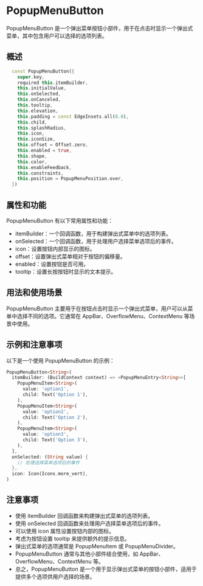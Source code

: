 # PopupMenuButton

PopupMenuButton 是一个弹出菜单按钮小部件，用于在点击时显示一个弹出式菜单，其中包含用户可以选择的选项列表。

## 概述

```dart
  const PopupMenuButton({
    super.key,
    required this.itemBuilder,
    this.initialValue,
    this.onSelected,
    this.onCanceled,
    this.tooltip,
    this.elevation,
    this.padding = const EdgeInsets.all(8.0),
    this.child,
    this.splashRadius,
    this.icon,
    this.iconSize,
    this.offset = Offset.zero,
    this.enabled = true,
    this.shape,
    this.color,
    this.enableFeedback,
    this.constraints,
    this.position = PopupMenuPosition.over,
  })
```

## 属性和功能

PopupMenuButton 有以下常用属性和功能：

- itemBuilder：一个回调函数，用于构建弹出式菜单中的选项列表。
- onSelected：一个回调函数，用于处理用户选择菜单选项后的事件。
- icon：设置按钮内部显示的图标。
- offset：设置弹出式菜单相对于按钮的偏移量。
- enabled：设置按钮是否可用。
- tooltip：设置长按按钮时显示的文本提示。

## 用法和使用场景

PopupMenuButton 主要用于在按钮点击时显示一个弹出式菜单，用户可以从菜单中选择不同的选项。它通常在 AppBar、OverflowMenu、ContextMenu 等场景中使用。

## 示例和注意事项

以下是一个使用 PopupMenuButton 的示例：

```dart
PopupMenuButton<String>(
  itemBuilder: (BuildContext context) => <PopupMenuEntry<String>>[
    PopupMenuItem<String>(
      value: 'option1',
      child: Text('Option 1'),
    ),
    PopupMenuItem<String>(
      value: 'option2',
      child: Text('Option 2'),
    ),
    PopupMenuItem<String>(
      value: 'option3',
      child: Text('Option 3'),
    ),
  ],
  onSelected: (String value) {
    // 处理选择菜单选项后的事件
  },
  icon: Icon(Icons.more_vert),
)
```

## 注意事项

- 使用 itemBuilder 回调函数来构建弹出式菜单的选项列表。
- 使用 onSelected 回调函数来处理用户选择菜单选项后的事件。
- 可以使用 icon 属性设置按钮内部的图标。
- 考虑为按钮设置 tooltip 来提供额外的提示信息。
- 弹出式菜单的选项通常是 PopupMenuItem 或 PopupMenuDivider。
- PopupMenuButton 通常与其他小部件结合使用，如 AppBar、OverflowMenu、ContextMenu 等。
- 总之，PopupMenuButton 是一个用于显示弹出式菜单的按钮小部件，适用于提供多个选项供用户选择的场景。
